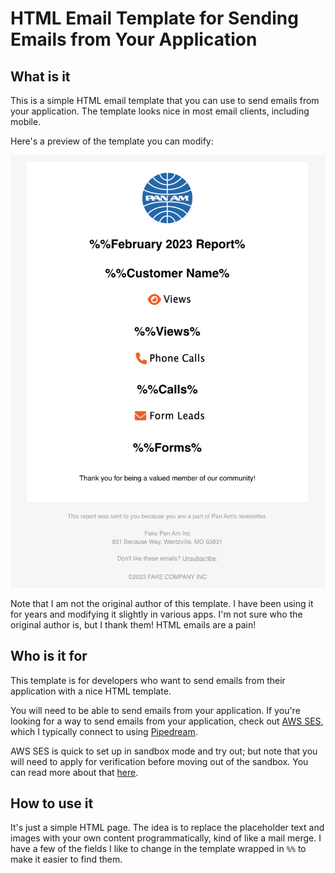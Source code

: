 # HTML Email Template for Sending Emails from Your Application

## What is it

This is a simple HTML email template that you can use to send emails from your application. The template looks nice in most email clients, including mobile.

Here's a preview of the template you can modify:

![Email Template Preview](preview.png)

Note that I am not the original author of this template. I have been using it for years and modifying it slightly in various apps. I'm not sure who the original author is, but I thank them! HTML emails are a pain!

## Who is it for

This template is for developers who want to send emails from their application with a nice HTML template. 

You will need to be able to send emails from your application. If you're looking for a way to send emails from your application, check out [AWS SES](https://aws.amazon.com/ses/), which I typically connect to using [Pipedream](https://pipedream.com/).

AWS SES is quick to set up in sandbox mode and try out; but note that you will need to apply for verification before moving out of the sandbox. You can read more about that [here](https://docs.aws.amazon.com/ses/latest/DeveloperGuide/request-production-access.html).

## How to use it

It's just a simple HTML page. The idea is to replace the placeholder text and images with your own content programmatically, kind of like a mail merge. I have a few of the fields I like to change in the template wrapped in `%%` to make it easier to find them.

